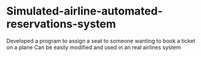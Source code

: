 # Simulated-airline-automated-reservations-system

Developed a program to assign a seat to someone wanting to book a ticket on a plane
Can be easily modified and used in an real airlines system
